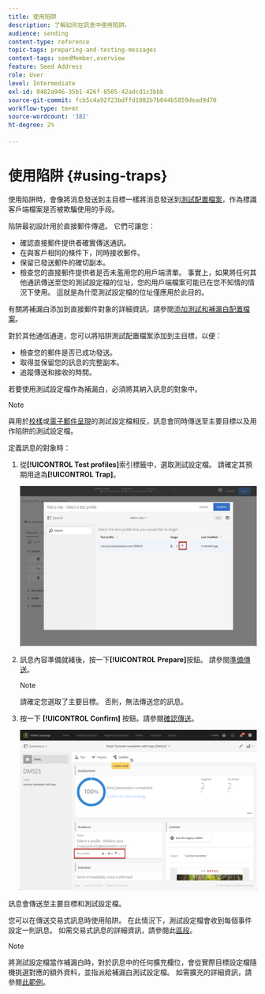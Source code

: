 ```yaml
---
title: 使用陷阱
description: 了解如何在訊息中使用陷阱。
audience: sending
content-type: reference
topic-tags: preparing-and-testing-messages
context-tags: seedMember,overview
feature: Seed Address
role: User
level: Intermediate
exl-id: 0482a946-35b1-426f-8505-42adcd1c3bbb
source-git-commit: fcb5c4a92f23bdffd1082b7b044b5859dead9d70
workflow-type: tm+mt
source-wordcount: '382'
ht-degree: 2%

---
```


# 使用陷阱 {#using-traps}

使用陷阱時，會像將消息發送到主目標一樣將消息發送到[測試配置檔案](../../audiences/using/managing-test-profiles.md)，作為標識客戶端檔案是否被欺騙使用的手段。

陷阱最初設計用於直接郵件傳遞。 它們可讓您：

* 確認直接郵件提供者確實傳送通訊。
* 在與客戶相同的條件下，同時接收郵件。
* 保留已發送郵件的確切副本。
* 檢查您的直接郵件提供者是否未濫用您的用戶端清單。 事實上，如果將任何其他通訊傳送至您的測試設定檔的位址，您的用戶端檔案可能已在您不知情的情況下使用。 這就是為什麼測試設定檔的位址僅應用於此目的。

有關將補漏白添加到直接郵件對象的詳細資訊，請參閱[添加測試和補漏白配置檔案](../../channels/using/defining-the-direct-mail-audience.md#adding-test-and-trap-profiles)。

對於其他通信通道，您可以將陷阱測試配置檔案添加到主目標，以便：

* 檢查您的郵件是否已成功發送。
* 取得並保留您的訊息的完整副本。
* 追蹤傳送和接收的時間。

若要使用測試設定檔作為補漏白，必須將其納入訊息的對象中。

>[!NOTE]
>
>與用於[校樣](../../sending/using/sending-proofs.md)或[電子郵件呈現](../../sending/using/email-rendering.md)的測試設定檔相反，訊息會同時傳送至主要目標以及用作陷阱的測試設定檔。

定義訊息的對象時：

1. 從&#x200B;**[!UICONTROL Test profiles]**&#x200B;索引標籤中，選取測試設定檔。 請確定其預期用途為&#x200B;**[!UICONTROL Trap]**。

   ![](assets/trap_select.png)

1. 訊息內容準備就緒後，按一下&#x200B;**[!UICONTROL Prepare]**&#x200B;按鈕。 請參閱[準備傳送](../../sending/using/preparing-the-send.md)。
   >[!NOTE]
   >
   >請確定您選取了主要目標。 否則，無法傳送您的訊息。

1. 按一下 **[!UICONTROL Confirm]** 按鈕。請參閱[確認傳送](../../sending/using/confirming-the-send.md)。

   ![](assets/trap_confirm.png)

訊息會傳送至主要目標和測試設定檔。

您可以在傳送交易式訊息時使用陷阱。 在此情況下，測試設定檔會收到每個事件設定一則訊息。 如需交易式訊息的詳細資訊，請參閱此[區段](../../channels/using/getting-started-with-transactional-msg.md)。

>[!NOTE]
>
>將測試設定檔當作補漏白時，對於訊息中的任何擴充欄位，會從實際目標設定檔隨機挑選對應的額外資料，並指派給補漏白測試設定檔。 如需擴充的詳細資訊，請參閱[此範例](../../automating/using/enriching-profile-data-file.md)。
